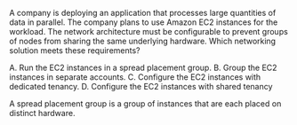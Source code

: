 A company is deploying an application that processes large quantities of data in parallel. The company plans to use Amazon EC2 instances for the workload. The network architecture must be configurable to prevent groups of nodes from sharing the same underlying hardware. Which networking solution meets these requirements? 

A. Run the EC2 instances in a spread placement group. 
B. Group the EC2 instances in separate accounts. 
C. Configure the EC2 instances with dedicated tenancy. 
D. Configure the EC2 instances with shared tenancy

A spread placement group is a group of instances that are each placed on distinct hardware.